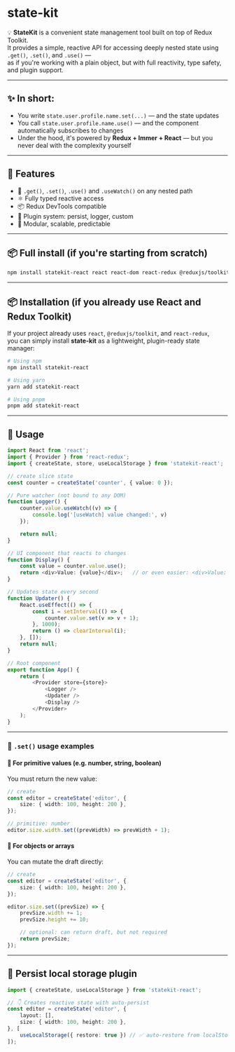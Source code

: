 # state-kit

💡 **StateKit** is a convenient state management tool built on top of Redux Toolkit.  
It provides a simple, reactive API for accessing deeply nested state using `.get()`, `.set()`, and `.use()` —  
as if you're working with a plain object, but with full reactivity, type safety, and plugin support.

---

## ✨ In short:

- You write `state.user.profile.name.set(...)` — and the state updates  
- You call `state.user.profile.name.use()` — and the component automatically subscribes to changes  
- Under the hood, it's powered by **Redux + Immer + React** — but you never deal with the complexity yourself

---

## 🚀 Features

- 🔁 `.get()`, `.set()`, `.use()` and `.useWatch()` on any nested path  
- ⚛️ Fully typed reactive access  
- 📦 Redux DevTools compatible  
- 🔌 Plugin system: persist, logger, custom  
- 🧩 Modular, scalable, predictable  

---

## 📦 Full install (if you're starting from scratch)

```bash
npm install statekit-react react react-dom react-redux @reduxjs/toolkit
```

---

## 📦 Installation (if you already use React and Redux Toolkit)

If your project already uses `react`, `@reduxjs/toolkit`, and `react-redux`,  
you can simply install **state-kit** as a lightweight, plugin-ready state manager:

```bash
# Using npm
npm install statekit-react

# Using yarn
yarn add statekit-react

# Using pnpm
pnpm add statekit-react
```

---

## 🧪 Usage

```ts
import React from 'react';
import { Provider } from 'react-redux';
import { createState, store, useLocalStorage } from 'statekit-react';

// create slice state
const counter = createState('counter', { value: 0 });

// Pure watcher (not bound to any DOM)
function Logger() {
    counter.value.useWatch((v) => {
        console.log('[useWatch] value changed:', v)
    });

    return null;
}

// UI component that reacts to changes
function Display() {
    const value = counter.value.use();
    return <div>Value: {value}</div>;   // or even easier: <div>Value: {counter.value.use()}</div>
}

// Updates state every second
function Updater() {
    React.useEffect(() => {
        const i = setInterval(() => {
            counter.value.set(v => v + 1);
        }, 1000);
        return () => clearInterval(i);
    }, []);
    return null;
}

// Root component
export function App() {
    return (
        <Provider store={store}>
            <Logger />
            <Updater />
            <Display />
        </Provider>
    );
}
```

---

### 🧮 `.set()` usage examples

#### 🔢 For primitive values (e.g. number, string, boolean)  
You must return the new value:

```ts
// create
const editor = createState('editor', {
    size: { width: 100, height: 200 },
});

// primitive: number
editor.size.width.set((prevWidth) => prevWidth + 1);
```

#### 🧱 For objects or arrays  
You can mutate the draft directly:

```ts
// create
const editor = createState('editor', {
    size: { width: 100, height: 200 },
});

editor.size.set((prevSize) => {
    prevSize.width += 1;
    prevSize.height += 10;

    // optional: can return draft, but not required
    return prevSize;
});
```

---

## 💾 Persist local storage plugin

```ts
import { createState, useLocalStorage } from 'statekit-react';

// 👇 Creates reactive state with auto-persist
const editor = createState('editor', {
    layout: [],
    size: { width: 100, height: 200 },
}, [
    useLocalStorage({ restore: true }) // ✅ auto-restore from localStorage
]);
```
